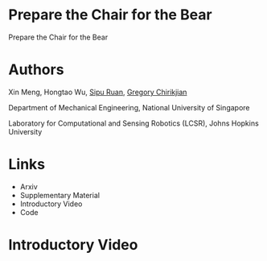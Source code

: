 # Prepare the Chair for the Bear
Prepare the Chair for the Bear

# Authors
Xin Meng, Hongtao Wu, [Sipu Ruan](https://ruansp.github.io/), [Gregory Chirikjian](https://cde.nus.edu.sg/me/staff/chirikjian-gregory-s/)

Department of Mechanical Engineering, National University of Singapore

Laboratory for Computational and Sensing Robotics (LCSR), Johns Hopkins University

# Links
- Arxiv
- Supplementary Material
- Introductory Video
- Code

# Introductory Video
<!-- <iframe width="640" height="360" src="https://www.youtube.com/embed/XmXSKsFTcgI" frameborder="0" allow="autoplay; encrypted-media" allowfullscreen></iframe> -->
